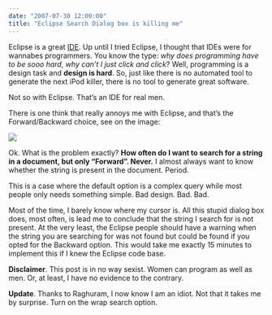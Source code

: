 ```yaml
---
date: "2007-07-30 12:00:00"
title: "Eclipse Search Dialog box is killing me"
---
```




Eclipse is a great [IDE](https://en.wikipedia.org/wiki/Integrated_development_environment). Up until I tried Eclipse, I thought that IDEs were for wannabes programmers. You know the type: <em>why does programming have to be sooo hard, why can&rsquo;t I just click and click</em>? Well, programming is a design task and __design is hard__. So, just like there is no automated tool to generate the next iPod killer, there is no tool to generate great software.

Not so with Eclipse. That&rsquo;s an IDE for real men.

There is one think that really annoys me with Eclipse, and that&rsquo;s the Forward/Backward choice, see on the image:

<img decoding="async" src="https://lh5.google.com/lemire/Rq5mUkW0c2I/AAAAAAAAAUo/WNrACApg3a8/s144/Picture%202.png" />

Ok. What is the problem exactly? __How often do I want to search for a string in a document, but only &ldquo;Forward&rdquo;. Never.__ I almost always want to know whether the string is present in the document. Period.

This is a case where the default option is a complex query while most people only needs something simple. Bad design. Bad. Bad.

Most of the time, I barely know where my cursor is. All this stupid dialog box does, most often, is lead me to conclude that the string I search for is not present. At the very least, the Eclipse people should have a warning when the string you are searching for was not found but could be found if you opted for the Backward option. This would take me exactly 15 minutes to implement this if I knew the Eclipse code base.

__Disclaimer__. This post is in no way sexist. Women can program as well as men. Or, at least, I have no evidence to the contrary.

__Update__. Thanks to Raghuram, I now know I am an idiot. Not that it takes me by surprise. Turn on the wrap search option.


